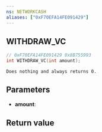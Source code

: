 ```yaml
---
ns: NETWORKCASH
aliases: ["0xF70EFA14FE091429"]
---
```

## WITHDRAW_VC

```c
// 0xF70EFA14FE091429 0x8B755993
int WITHDRAW_VC(int amount);
```

```
Does nothing and always returns 0.
```

## Parameters
* **amount**: 

## Return value

